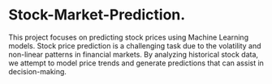 # Stock-Market-Prediction.
This project focuses on predicting stock prices using Machine Learning models. Stock price prediction is a challenging task due to the volatility and non-linear patterns in financial markets. By analyzing historical stock data, we attempt to model price trends and generate predictions that can assist in decision-making.
